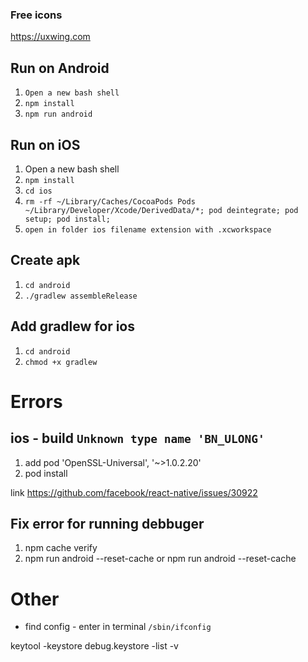 ### Free icons 

https://uxwing.com

## Run on Android ##

1) ```Open a new bash shell```
2) ```npm install```
3) ```npm run android```

## Run on iOS ##

1) Open a new bash shell
2) ```npm install```
3) ```cd ios```
4) ```rm -rf ~/Library/Caches/CocoaPods Pods ~/Library/Developer/Xcode/DerivedData/*; pod deintegrate; pod setup; pod install;```
5) ```open in folder ios filename extension with .xcworkspace```

## Create apk ##

1) ```cd android```
2) ```./gradlew assembleRelease```

## Add gradlew for ios
1) ```cd android```
2) ```chmod +x gradlew```

# Errors #

## ios - build ```Unknown type name 'BN_ULONG'``` ##

1) add pod 'OpenSSL-Universal', '~>1.0.2.20'
2) pod install

link https://github.com/facebook/react-native/issues/30922

## Fix error for running debbuger

1) npm cache verify
2) npm run android --reset-cache or npm run android --reset-cache

# Other #

 - find config - enter in terminal ```/sbin/ifconfig```

 keytool -keystore debug.keystore -list -v

